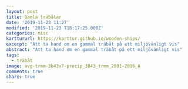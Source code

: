 ```yaml
---
layout: post
title: Gamla träbåtar
date: '2019-11-23 11:27'
modified: '2019-11-23 T18:17:25.000Z'
categories: misc
karttururl: https://karttur.github.io/wooden-ships/
excerpt: "Att ta hand om en gammal träbåt på ett miljövänligt vis"
abstract: "Att ta hand om en gammal träbåt på ett miljövänligt vis"
tags:
  - träbåt
image: avg-trmm-3b43v7-precip_3B43_trmm_2001-2016_A
comments: true
share: true
---
```

